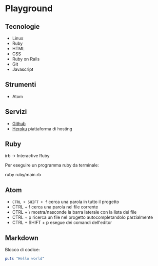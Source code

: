 # Playground

## Tecnologie

- Linux
- Ruby
- HTML
- CSS
- Ruby on Rails
- Git
- Javascript

## Strumenti

- Atom

## Servizi

- [Github](https://github.com)
- [Heroku](https://heroku.com) piattaforma di hosting

## Ruby

irb -> Interactive Ruby

Per eseguire un programma ruby da terminale:

ruby ruby/main.rb

## Atom

- `CTRL + SHIFT + f` cerca una parola in tutto il progetto
- CTRL + f cerca una parola nel file corrente
- CTRL + \ mostra/nasconde la barra laterale con la lista dei file
- CTRL + p ricerca un file nel progetto autocompletandolo parzialmente
- CTRL + SHIFT + p esegue dei comandi dell'editor

## Markdown

Blocco di codice:

```ruby
puts "Hello world"
```

